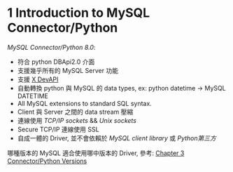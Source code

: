 # 1 Introduction to MySQL Connector/Python

*MySQL Connector/Python 8.0*:
- 符合 python DBApi2.0 介面
- 支援幾乎所有的 MySQL Server 功能
- 支援 [X DevAPI](https://dev.mysql.com/doc/x-devapi-userguide/en/)
- 自動轉換 python 與 MySQL 的 data types, ex: python datetime -> MySQL DATETIME
- All MySQL extensions to standard SQL syntax.
- Client 與 Server 之間的 data stream 壓縮
- 連線使用 *TCP/IP sockets* && *Unix sockets*
- Secure TCP/IP 連線使用 SSL
- 自成一體的 Driver, 並不會依賴於 *MySQL client library* 或 *Python第三方*

哪種版本的 MySQL 適合使用哪中版本的 Driver, 參考: [Chapter 3 Connector/Python Versions](https://dev.mysql.com/doc/connector-python/en/connector-python-versions.html)